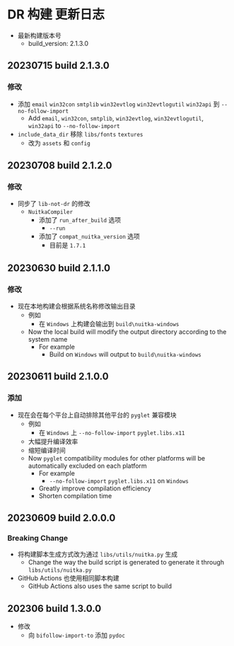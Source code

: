 
# DR 构建 更新日志

- 最新构建版本号
  - build_version: 2.1.3.0

## 20230715 build 2.1.3.0

### 修改

- 添加 `email` `win32con` `smtplib` `win32evtlog` `win32evtlogutil` `win32api` 到 `--no-follow-import`
  - Add `email`, `win32con`, `smtplib`, `win32evtlog`, `win32evtlogutil`, `win32api` to `--no-follow-import`
- `include_data_dir` 移除 `libs/fonts` `textures`
  - 改为 `assets` 和 `config`

## 20230708 build 2.1.2.0

### 修改

- 同步了 `lib-not-dr` 的修改
  - `NuitkaCompiler`
    - 添加了 `run_after_build` 选项
      - `--run`
    - 添加了 `compat_nuitka_version` 选项
      - 目前是 `1.7.1`

## 20230630 build 2.1.1.0

### 修改

- 现在本地构建会根据系统名称修改输出目录
  - 例如
    - 在 `Windows` 上构建会输出到 `build\nuitka-windows`
  - Now the local build will modify the output directory according to the system name
    - For example
      - Build on `Windows` will output to `build\nuitka-windows`

## 20230611 build 2.1.0.0

### 添加

- 现在会在每个平台上自动排除其他平台的 `pyglet` 兼容模块
  - 例如
    - 在 `Windows` 上 `--no-follow-import` `pyglet.libs.x11`
  - 大幅提升编译效率
  - 缩短编译时间
  - Now `pyglet` compatibility modules for other platforms will be automatically excluded on each platform
    - For example
      - `--no-follow-import` `pyglet.libs.x11` on `Windows`
    - Greatly improve compilation efficiency
    - Shorten compilation time

## 20230609 build 2.0.0.0

### Breaking Change

- 将构建脚本生成方式改为通过 `libs/utils/nuitka.py` 生成
  - Change the way the build script is generated to generate it through `libs/utils/nuitka.py`
- GitHub Actions 也使用相同脚本构建
  - GitHub Actions also uses the same script to build

## 202306 build 1.3.0.0

- 修改
  - 向 `bifollow-import-to` 添加 `pydoc`

